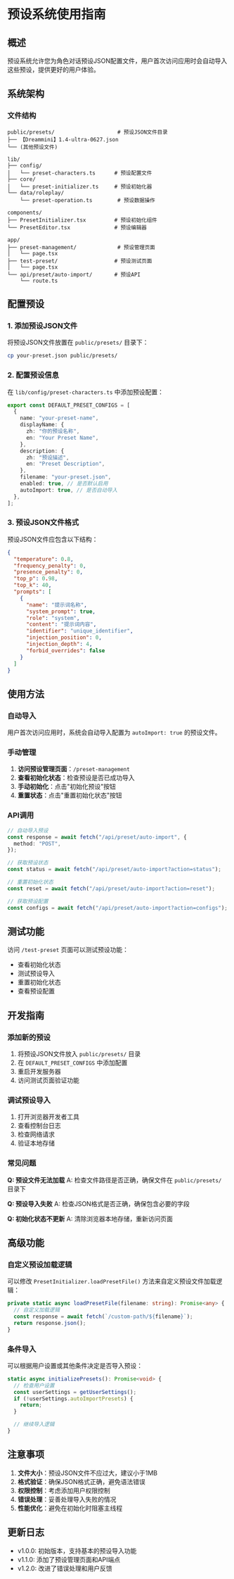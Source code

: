 # 预设系统使用指南

## 概述

预设系统允许您为角色对话预设JSON配置文件，用户首次访问应用时会自动导入这些预设，提供更好的用户体验。

## 系统架构

### 文件结构

```
public/presets/                    # 预设JSON文件目录
├── 【Dreammini】1.4-ultra-0627.json
└── (其他预设文件)

lib/
├── config/
│   └── preset-characters.ts      # 预设配置文件
├── core/
│   └── preset-initializer.ts     # 预设初始化器
└── data/roleplay/
    └── preset-operation.ts        # 预设数据操作

components/
├── PresetInitializer.tsx         # 预设初始化组件
└── PresetEditor.tsx              # 预设编辑器

app/
├── preset-management/             # 预设管理页面
│   └── page.tsx
├── test-preset/                  # 预设测试页面
│   └── page.tsx
└── api/preset/auto-import/       # 预设API
    └── route.ts
```

## 配置预设

### 1. 添加预设JSON文件

将预设JSON文件放置在 `public/presets/` 目录下：

```bash
cp your-preset.json public/presets/
```

### 2. 配置预设信息

在 `lib/config/preset-characters.ts` 中添加预设配置：

```typescript
export const DEFAULT_PRESET_CONFIGS = [
  {
    name: "your-preset-name",
    displayName: {
      zh: "你的预设名称",
      en: "Your Preset Name",
    },
    description: {
      zh: "预设描述",
      en: "Preset Description",
    },
    filename: "your-preset.json",
    enabled: true, // 是否默认启用
    autoImport: true, // 是否自动导入
  },
];
```

### 3. 预设JSON文件格式

预设JSON文件应包含以下结构：

```json
{
  "temperature": 0.8,
  "frequency_penalty": 0,
  "presence_penalty": 0,
  "top_p": 0.98,
  "top_k": 40,
  "prompts": [
    {
      "name": "提示词名称",
      "system_prompt": true,
      "role": "system",
      "content": "提示词内容",
      "identifier": "unique_identifier",
      "injection_position": 0,
      "injection_depth": 4,
      "forbid_overrides": false
    }
  ]
}
```

## 使用方法

### 自动导入

用户首次访问应用时，系统会自动导入配置为 `autoImport: true` 的预设文件。

### 手动管理

1. **访问预设管理页面**：`/preset-management`
2. **查看初始化状态**：检查预设是否已成功导入
3. **手动初始化**：点击"初始化预设"按钮
4. **重置状态**：点击"重置初始化状态"按钮

### API调用

```typescript
// 自动导入预设
const response = await fetch("/api/preset/auto-import", {
  method: "POST",
});

// 获取预设状态
const status = await fetch("/api/preset/auto-import?action=status");

// 重置初始化状态
const reset = await fetch("/api/preset/auto-import?action=reset");

// 获取预设配置
const configs = await fetch("/api/preset/auto-import?action=configs");
```

## 测试功能

访问 `/test-preset` 页面可以测试预设功能：

- 查看初始化状态
- 测试预设导入
- 重置初始化状态
- 查看预设配置

## 开发指南

### 添加新的预设

1. 将预设JSON文件放入 `public/presets/` 目录
2. 在 `DEFAULT_PRESET_CONFIGS` 中添加配置
3. 重启开发服务器
4. 访问测试页面验证功能

### 调试预设导入

1. 打开浏览器开发者工具
2. 查看控制台日志
3. 检查网络请求
4. 验证本地存储

### 常见问题

**Q: 预设文件无法加载**
A: 检查文件路径是否正确，确保文件在 `public/presets/` 目录下

**Q: 预设导入失败**
A: 检查JSON格式是否正确，确保包含必要的字段

**Q: 初始化状态不更新**
A: 清除浏览器本地存储，重新访问页面

## 高级功能

### 自定义预设加载逻辑

可以修改 `PresetInitializer.loadPresetFile()` 方法来自定义预设文件加载逻辑：

```typescript
private static async loadPresetFile(filename: string): Promise<any> {
  // 自定义加载逻辑
  const response = await fetch(`/custom-path/${filename}`);
  return response.json();
}
```

### 条件导入

可以根据用户设置或其他条件决定是否导入预设：

```typescript
static async initializePresets(): Promise<void> {
  // 检查用户设置
  const userSettings = getUserSettings();
  if (!userSettings.autoImportPresets) {
    return;
  }

  // 继续导入逻辑
}
```

## 注意事项

1. **文件大小**：预设JSON文件不应过大，建议小于1MB
2. **格式验证**：确保JSON格式正确，避免语法错误
3. **权限控制**：考虑添加用户权限控制
4. **错误处理**：妥善处理导入失败的情况
5. **性能优化**：避免在初始化时阻塞主线程

## 更新日志

- v1.0.0: 初始版本，支持基本的预设导入功能
- v1.1.0: 添加了预设管理页面和API端点
- v1.2.0: 改进了错误处理和用户反馈
